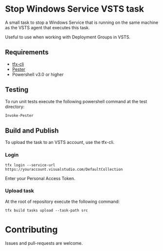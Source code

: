 # Stop Windows Service VSTS task
A small task to stop a Windows Service that is running on the same machine as the VSTS agent that executes this task.

Useful to use when working with Deployment Groups in VSTS.

## Requirements
- [tfx-cli](https://github.com/Microsoft/tfs-cli)
- [Pester](https://github.com/pester/Pester)
- Powershell v3.0 or higher

## Testing

To run unit tests execute the following powershell command at the test directory:

``` powershell
Invoke-Pester
```

## Build and Publish

To upload the task to an VSTS account, use the tfx-cli.

### Login
```
tfx login --service-url https://youraccount.visualstudio.com/DefaultCollection
```
Enter your Personal Access Token.

### Upload task

At the root of repository execute the following command:

```
tfx build tasks upload --task-path src
```

# Contributing

Issues and pull-requests are welcome.
